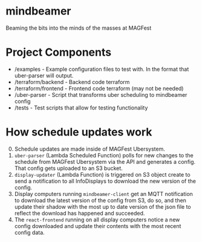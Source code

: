 # mindbeamer
Beaming the bits into the minds of the masses at MAGFest

# Project Components

* /examples - Example configuration files to test with. In the format that uber-parser will output.
* /terraform/backend - Backend code terraform
* /terraform/frontend - Frontend code terraform (may not be needed)
* /uber-parser - Script that transforms uber scheduling to mindbeamer config
* /tests - Test scripts that allow for testing functionality

# How schedule updates work

0. Schedule updates are made inside of MAGFest Ubersystem.
1. `uber-parser` (Lambda Scheduled Function) polls for new changes to the schedule from MAGFest Ubersystem via the API and generates a config. That config gets uploaded to an S3 bucket.
2. `display-updater` (Lambda Function) is triggered on S3 object create to send a notification to all InfoDisplays to download the new version of the config.
3. Display computers running `mindbeamer-client` get an MQTT notification to download the latest version of the config from S3, do so, and then update their shadow with the most up to date version of the json file to reflect the download has happened and succeeded.
4. The `react-frontend` running on all display computers notice a new config downloaded and update their contents with the most recent config data. 

# 

